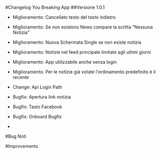 #Changelog You Breaking App
##Versione 1.0.1
* Miglioramento: Cancellato testo del tasto indietro
* Miglioramento: Se non esistono News compare la scritta "Nessuna Notizia"
* Miglioramento: Nuova Schermata Single se non esiste notizia
* Miglioramento: Notizie nel feed principale limitate agli ultimi giorni
* Miglioramento: App utilizzabile anche senza login
* Miglioramento: Per le notizie già votate l'ordinamento predefinito è il recente

* Change: Api Login Path

* Bugfix: Apertura link notizia
* Bugfix: Tasto Facebook
* Bugfix: Onboard Bugfix
* 
#Bug Noti

#Improvements